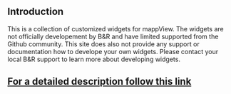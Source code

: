 ## Introduction
This is a collection of customized widgets for mappView. The widgets are not officially developement by B&R and have limited supported from the Github community. This site does also not provide any support or documentation how to develope your own widgets. Please contact your local B&R support to learn more about developing widgets.

## [**For a detailed description follow this link**](https://probable-tribble-265c3aa2.pages.github.io/)


